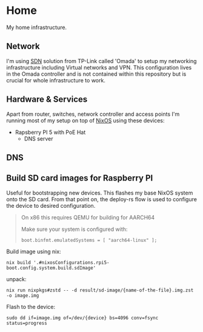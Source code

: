# Home

My home infrastructure.

## Network

I'm using [SDN](https://en.wikipedia.org/wiki/Software-defined_networking) solution
from TP-Link called 'Omada' to setup my networking infrastructure including Virtual networks and VPN.
This configuration lives in the Omada controller and is not contained within this repository
but is crucial for whole infrastructure to work.

## Hardware & Services

Apart from router, switches, network controller and access points
I'm running most of my setup on top of [NixOS](https://nixos.org/)
using these devices:

- Rapsberry PI 5 with PoE Hat
  - DNS server

## DNS


## Build SD card images for Raspberry PI

Useful for bootstrapping new devices.
This flashes my base NixOS system onto the SD card.
From that point on, the deploy-rs flow is used to configure the device to desired configuration.

> On x86 this requires QEMU for building for AARCH64
>
> Make sure your system is configured with:
>
> ```
> boot.binfmt.emulatedSystems = [ "aarch64-linux" ];
> ```

Build image using nix:

```
nix build '.#nixosConfigurations.rpi5-boot.config.system.build.sdImage'
```

unpack:

```
nix run nixpkgs#zstd -- -d result/sd-image/{name-of-the-file}.img.zst -o image.img
```

Flash to the device:

```
sudo dd if=image.img of=/dev/{device} bs=4096 conv=fsync status=progress
```
